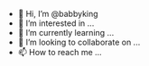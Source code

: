 - 👋 Hi, I’m @babbyking
- 👀 I’m interested in ...
- 🌱 I’m currently learning ...
- 💞️ I’m looking to collaborate on ...
- 📫 How to reach me ...

<!---
babbyking/babbyking is a ✨ special ✨ repository because its `README.md` (this file) appears on your GitHub profile.
You can click the Preview link to take a look at your changes.
--->
